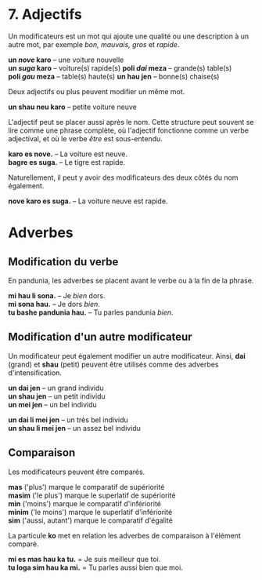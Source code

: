 
# 7. Adjectifs

Un modificateurs est un mot qui ajoute une qualité ou une description à un autre mot, par exemple _bon, mauvais, gros_ et _rapide_.

**un _nove_ karo**
– une voiture nouvelle  
**un _suga_ karo**
– voiture(s) rapide(s)
**poli _dai_ meza**
– grande(s) table(s)  
**poli _gau_ meza**
– table(s) haute(s) 
**un hau jen**
– bonne(s) chaise(s)

Deux adjectifs ou plus peuvent modifier un même mot.

**un shau neu karo**
– petite voiture neuve

L'adjectif peut se placer aussi après le nom.
Cette structure peut souvent se lire comme une phrase complète, où l'adjectif fonctionne comme un verbe adjectival, et où le verbe _être_ est sous-entendu.

**karo es nove.** 
– La voiture est neuve.  
**bagre es suga.** 
– Le tigre est rapide.

Naturellement, il peut y avoir des modificateurs des deux côtés du nom également.

**nove karo es suga.** 
– La voiture neuve est rapide.

# Adverbes

## Modification du verbe

En pandunia, les adverbes se placent avant le verbe ou à la fin de la phrase.

**mi hau li sona.** 
– Je _bien_ dors.  
**mi sona hau.** 
– Je dors _bien_.  
**tu bashe pandunia hau.** 
– Tu parles pandunia _bien_.


## Modification d'un autre modificateur

Un modificateur peut également modifier un autre modificateur.
Ainsi,
**dai**
(grand) et
**shau**
(petit) peuvent être utilisés comme des adverbes d'intensification.

**un dai jen** 
– un grand individu  
**un shau jen** 
– un petit individu  
**un mei jen** 
– un bel individu

**un dai li mei jen** 
– un très bel individu  
**un shau li mei jen** 
– un assez bel individu


## Comparaison

Les modificateurs peuvent être comparés.

**mas**
('plus') marque le comparatif de supériorité  
**masim**
('le plus') marque le superlatif de supériorité  
**min**
('moins') marque le comparatif d'infériorité  
**minim**
('le moins') marque le superlatif d'infériorité  
**sim**
('aussi, autant') marque le comparatif d'égalité

La particule **ko** met en relation les adverbes de comparaison à l'élément comparé.

**mi es mas hau ka tu.**
= Je suis meilleur que toi.  
**tu loga sim hau ka mi.**
= Tu parles aussi bien que moi.

